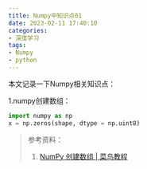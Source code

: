 ```yaml
---
title: Numpy中知识点01
date: 2023-02-11 17:40:10
categories:
- 深度学习
tags:
- Numpy
- python
---
```


本文记录一下Numpy相关知识点：
<!--more-->

1.numpy创建数组：
```python
import numpy as np
x = np.zeros(shape, dtype = np.uint8)
```
> 参考资料：
> 1. [NumPy 创建数组 | 菜鸟教程](https://www.runoob.com/numpy/numpy-array-creation.html)


